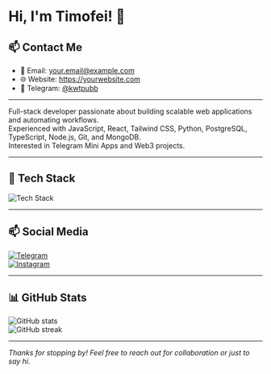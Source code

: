 # Hi, I'm Timofei! 👋

## 📫 Contact Me

- 📧 Email: your.email@example.com  
- 🌐 Website: https://yourwebsite.com  
- 💬 Telegram: [@kwtpubb](https://t.me/kwtpubb)

---

Full-stack developer passionate about building scalable web applications and automating workflows.  
Experienced with JavaScript, React, Tailwind CSS, Python, PostgreSQL, TypeScript, Node.js, Git, and MongoDB.  
Interested in Telegram Mini Apps and Web3 projects.

---

## 🚀 Tech Stack

<img src="https://skillicons.dev/icons?i=js,react,tailwind,python,postgres,ts,nodejs,git,mongodb" alt="Tech Stack" />

---

## 📫 Social Media

[![Telegram](https://img.shields.io/badge/Telegram-0077B5?style=for-the-badge&logo=telegram&logoColor=white)](https://t.me/kwtpubb)  
[![Instagram](https://img.shields.io/badge/Instagram-E4405F?style=for-the-badge&logo=instagram&logoColor=white)](https://instagram.com/kwtpub)

---

## 📊 GitHub Stats

![GitHub stats](https://github-readme-stats.vercel.app/api?username=kwtpub&show_icons=true&theme=radical)  
![GitHub streak](https://github-readme-streak-stats.herokuapp.com/?user=kwtpub&theme=radical)

---


*Thanks for stopping by! Feel free to reach out for collaboration or just to say hi.*
